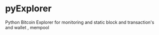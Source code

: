 # pyExplorer
Python Bitcoin Explorer for monitoring and static block and transaction's and wallet , mempool
